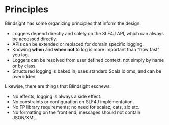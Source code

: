 # Principles

Blindsight has some organizing principles that inform the design.

* Loggers depend directly and solely on the SLF4J API, which can always be accessed directly.
* APIs can be extended or replaced for domain specific logging.
* Knowing **when** and **when not** to log is more important than "how fast" you log.
* Loggers can be resolved from user defined context, not simply by name or by class.
* Structured logging is baked in, uses standard Scala idioms, and can be overridden.

Likewise, there are things that Blindsight eschews:

* No effects; logging is always a side effect.
* No constraints or configuration on SLF4J implementation.
* No FP library requirements; no need for scalaz, cats, zio etc.
* No formatting on the front end; messages should not contain JSON/XML.

